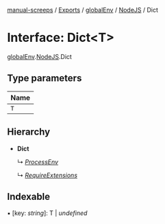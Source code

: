 [manual-screeps](../README.md) / [Exports](../modules.md) / [globalEnv](../modules/globalenv.md) / [NodeJS](../modules/globalenv.nodejs.md) / Dict

# Interface: Dict<T\>

[globalEnv](../modules/globalenv.md).[NodeJS](../modules/globalenv.nodejs.md).Dict

## Type parameters

| Name |
| :------ |
| `T` |

## Hierarchy

- **Dict**

  ↳ [*ProcessEnv*](globalenv.nodejs.processenv.md)

  ↳ [*RequireExtensions*](globalenv.nodejs.requireextensions.md)

## Indexable

▪ [key: *string*]: T \| *undefined*

